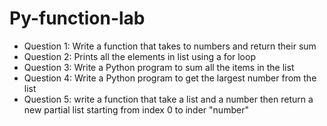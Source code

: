 # Py-function-lab

- Question 1: Write a function that takes to numbers and return their sum 
- Question 2: Prints all the elements in list using a for loop
- Question 3: Write a Python program to sum all the items in the list
- Question 4: Write a Python program to get the largest number from the list
- Question 5: write a function that take a list and a number then return a new partial list starting from index 0 to inder "number"
